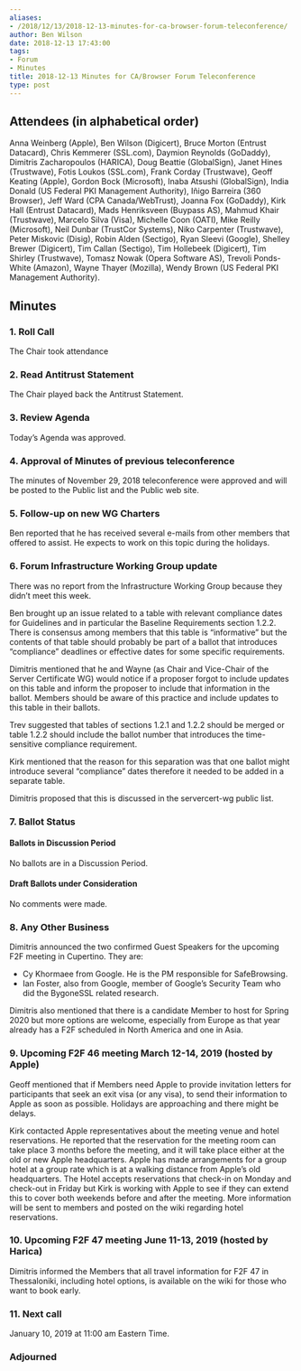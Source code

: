 ```yaml
---
aliases:
- /2018/12/13/2018-12-13-minutes-for-ca-browser-forum-teleconference/
author: Ben Wilson
date: 2018-12-13 17:43:00
tags:
- Forum
- Minutes
title: 2018-12-13 Minutes for CA/Browser Forum Teleconference
type: post
---
```


## Attendees (in alphabetical order)

Anna Weinberg (Apple), Ben Wilson (Digicert), Bruce Morton (Entrust Datacard), Chris Kemmerer (SSL.com), Daymion Reynolds (GoDaddy), Dimitris Zacharopoulos (HARICA), Doug Beattie (GlobalSign), Janet Hines (Trustwave), Fotis Loukos (SSL.com), Frank Corday (Trustwave), Geoff Keating (Apple), Gordon Bock (Microsoft), Inaba Atsushi (GlobalSign), India Donald (US Federal PKI Management Authority), Iñigo Barreira (360 Browser), Jeff Ward (CPA Canada/WebTrust), Joanna Fox (GoDaddy), Kirk Hall (Entrust Datacard), Mads Henriksveen (Buypass AS), Mahmud Khair (Trustwave), Marcelo Silva (Visa), Michelle Coon (OATI), Mike Reilly (Microsoft), Neil Dunbar (TrustCor Systems), Niko Carpenter (Trustwave), Peter Miskovic (Disig), Robin Alden (Sectigo), Ryan Sleevi (Google), Shelley Brewer (Digicert), Tim Callan (Sectigo), Tim Hollebeek (Digicert), Tim Shirley (Trustwave), Tomasz Nowak (Opera Software AS), Trevoli Ponds-White (Amazon), Wayne Thayer (Mozilla), Wendy Brown (US Federal PKI Management Authority).

## Minutes

### 1. Roll Call

The Chair took attendance

### 2. Read Antitrust Statement

The Chair played back the Antitrust Statement.

### 3. Review Agenda

Today’s Agenda was approved.

### 4. Approval of Minutes of previous teleconference

The minutes of November 29, 2018 teleconference were approved and will be posted to the Public list and the Public web site.

### 5. Follow-up on new WG Charters

Ben reported that he has received several e-mails from other members that offered to assist. He expects to work on this topic during the holidays.

### 6. Forum Infrastructure Working Group update

There was no report from the Infrastructure Working Group because they didn’t meet this week.

Ben brought up an issue related to a table with relevant compliance dates for Guidelines and in particular the Baseline Requirements section 1.2.2. There is consensus among members that this table is “informative” but the contents of that table should probably be part of a ballot that introduces “compliance” deadlines or effective dates for some specific requirements.

Dimitris mentioned that he and Wayne (as Chair and Vice-Chair of the Server Certificate WG) would notice if a proposer forgot to include updates on this table and inform the proposer to include that information in the ballot. Members should be aware of this practice and include updates to this table in their ballots.

Trev suggested that tables of sections 1.2.1 and 1.2.2 should be merged or table 1.2.2 should include the ballot number that introduces the time-sensitive compliance requirement.

Kirk mentioned that the reason for this separation was that one ballot might introduce several “compliance” dates therefore it needed to be added in a separate table.

Dimitris proposed that this is discussed in the servercert-wg public list.

### 7. Ballot Status

#### Ballots in Discussion Period

No ballots are in a Discussion Period.

#### Draft Ballots under Consideration

No comments were made.

### 8. Any Other Business

Dimitris announced the two confirmed Guest Speakers for the upcoming F2F meeting in Cupertino. They are:

- Cy Khormaee from Google. He is the PM responsible for SafeBrowsing.
- Ian Foster, also from Google, member of Google’s Security Team who did the BygoneSSL related research.

Dimitris also mentioned that there is a candidate Member to host for Spring 2020 but more options are welcome, especially from Europe as that year already has a F2F scheduled in North America and one in Asia.

### 9. Upcoming F2F 46 meeting March 12-14, 2019 (hosted by Apple)

Geoff mentioned that if Members need Apple to provide invitation letters for participants that seek an exit visa (or any visa), to send their information to Apple as soon as possible. Holidays are approaching and there might be delays.

Kirk contacted Apple representatives about the meeting venue and hotel reservations. He reported that the reservation for the meeting room can take place 3 months before the meeting, and it will take place either at the old or new Apple headquarters. Apple has made arrangements for a group hotel at a group rate which is at a walking distance from Apple’s old headquarters. The Hotel accepts reservations that check-in on Monday and check-out in Friday but Kirk is working with Apple to see if they can extend this to cover both weekends before and after the meeting. More information will be sent to members and posted on the wiki regarding hotel reservations.

### 10. Upcoming F2F 47 meeting June 11-13, 2019 (hosted by Harica)

Dimitris informed the Members that all travel information for F2F 47 in Thessaloniki, including hotel options, is available on the wiki for those who want to book early.

### 11. Next call

January 10, 2019 at 11:00 am Eastern Time.

### Adjourned